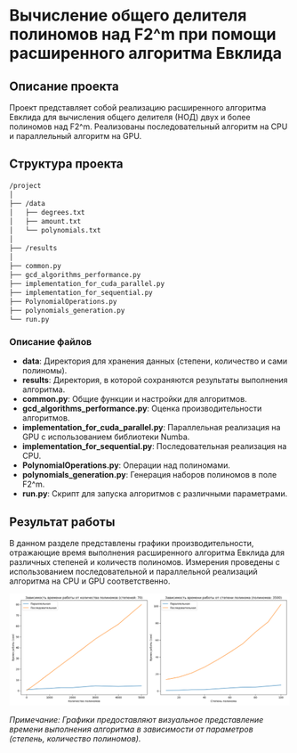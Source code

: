# Вычисление общего делителя полиномов над F2^m при помощи расширенного алгоритма Евклида

## Описание проекта

Проект представляет собой реализацию расширенного алгоритма Евклида для вычисления общего делителя (НОД) двух и более полиномов над F2^m. Реализованы последовательный алгоритм на CPU и параллельный алгоритм на GPU.

## Структура проекта

```
/project
│
├── /data
│   ├── degrees.txt
│   ├── amount.txt
│   └── polynomials.txt
│
├── /results
│
├── common.py
├── gcd_algorithms_performance.py
├── implementation_for_cuda_parallel.py
├── implementation_for_sequential.py
├── PolynomialOperations.py
├── polynomials_generation.py
└── run.py
```

### Описание файлов

- **data**: Директория для хранения данных (степени, количество и сами полиномы).
- **results**: Директория, в которой сохраняются результаты выполнения алгоритма.
- **common.py**: Общие функции и настройки для алгоритмов.
- **gcd_algorithms_performance.py**: Оценка производительности алгоритмов.
- **implementation_for_cuda_parallel.py**: Параллельная реализация на GPU с использованием библиотеки Numba.
- **implementation_for_sequential.py**: Последовательная реализация на CPU.
- **PolynomialOperations.py**: Операции над полиномами.
- **polynomials_generation.py**: Генерация наборов полиномов в поле F2^m.
- **run.py**: Скрипт для запуска алгоритмов с различными параметрами.

## Результат работы

В данном разделе представлены графики производительности, отражающие время выполнения расширенного алгоритма Евклида для различных степеней и количеств полиномов. Измерения проведены с использованием последовательной и параллельной реализаций алгоритма на CPU и GPU соответственно.

![Графики производительности](results/graph3500_70.png)

*Примечание: Графики предоставляют визуальное представление времени выполнения алгоритма в зависимости от параметров (степень, количество полиномов).*

